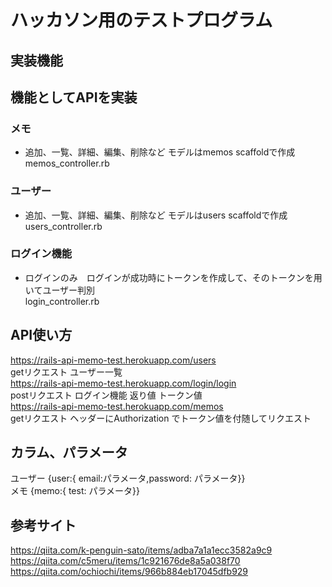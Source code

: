 # ハッカソン用のテストプログラム
## 実装機能
## 機能としてAPIを実装
### メモ
* 追加、一覧、詳細、編集、削除など  モデルはmemos scaffoldで作成  
memos_controller.rb
### ユーザー
* 追加、一覧、詳細、編集、削除など モデルはusers scaffoldで作成  
users_controller.rb
### ログイン機能
* ログインのみ　ログインが成功時にトークンを作成して、そのトークンを用いてユーザー判別  
login_controller.rb

## API使い方
https://rails-api-memo-test.herokuapp.com/users  
getリクエスト ユーザー一覧  
https://rails-api-memo-test.herokuapp.com/login/login  
postリクエスト ログイン機能 返り値 トークン値  
https://rails-api-memo-test.herokuapp.com/memos  
getリクエスト ヘッダーにAuthorization でトークン値を付随してリクエスト  

## カラム、パラメータ
ユーザー  {user:{ email:パラメータ,password: パラメータ}}  
メモ  {memo:{ test: パラメータ}}

## 参考サイト
https://qiita.com/k-penguin-sato/items/adba7a1a1ecc3582a9c9  
https://qiita.com/c5meru/items/1c921676de8a5a038f70  
https://qiita.com/ochiochi/items/966b884eb17045dfb929  
